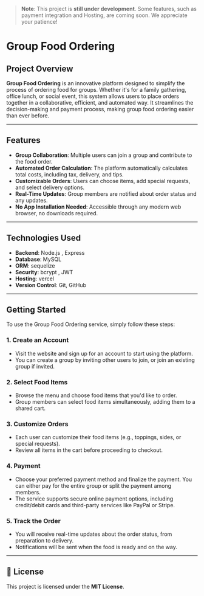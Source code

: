 > **Note**: This project is **still under development**. Some features, such as payment integration and Hosting, are coming soon. We appreciate your patience!

# Group Food Ordering

## Project Overview

**Group Food Ordering** is an innovative platform designed to simplify the process of ordering food for groups. Whether it's for a family gathering, office lunch, or social event, this system allows users to place orders together in a collaborative, efficient, and automated way. It streamlines the decision-making and payment process, making group food ordering easier than ever before.

---

## Features

- **Group Collaboration**: Multiple users can join a group and contribute to the food order.
- **Automated Order Calculation**: The platform automatically calculates total costs, including tax, delivery, and tips.
- **Customizable Orders**: Users can choose items, add special requests, and select delivery options.
- **Real-Time Updates**: Group members are notified about order status and any updates.
- **No App Installation Needed**: Accessible through any modern web browser, no downloads required.

---

## Technologies Used

- **Backend**: Node.js , Express
- **Database**: MySQL
- **ORM**: sequelize
- **Security**: bcrypt , JWT
- **Hosting**: vercel
- **Version Control**: Git, GitHub

---

## Getting Started

To use the Group Food Ordering service, simply follow these steps:

### 1. Create an Account

- Visit the website and sign up for an account to start using the platform.
- You can create a group by inviting other users to join, or join an existing group if invited.

### 2. Select Food Items

- Browse the menu and choose food items that you'd like to order.
- Group members can select food items simultaneously, adding them to a shared cart.

### 3. Customize Orders

- Each user can customize their food items (e.g., toppings, sides, or special requests).
- Review all items in the cart before proceeding to checkout.

### 4. Payment

- Choose your preferred payment method and finalize the payment. You can either pay for the entire group or split the payment among members.
- The service supports secure online payment options, including credit/debit cards and third-party services like PayPal or Stripe.

### 5. Track the Order

- You will receive real-time updates about the order status, from preparation to delivery.
- Notifications will be sent when the food is ready and on the way.

---

## 📜 License

This project is licensed under the **MIT License**.
